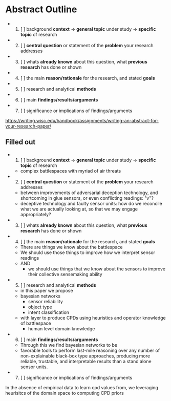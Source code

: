 # Abstract Outline

- 1. [ ] background **context** -> **general topic** under study -> **specific topic** of research
- 2. [ ] **central question** or statement of the **problem** your research addresses
- 3. [ ] whats **already known** about this question, what **previous research** has done or shown
- 4. [ ] the main **reason/rationale** for the research, and stated **goals**
- 5. [ ] research and analytical **methods**
- 6. [ ] main **findings/results/arguments**
- 7. [ ] significance or implications of findings/arguments

https://writing.wisc.edu/handbook/assignments/writing-an-abstract-for-your-research-paper/

## Filled out

- 1. [ ] background **context** -> **general topic** under study -> **specific topic** of research
  - complex battlespaces with myriad of air threats
- 2. [ ] **central question** or statement of the **problem** your research addresses
  - between improvements of adversarial deception technology, and shortcoming in glue sensors, or even conflicting readings: "v"?
  - deceptive technology and faulty sensor units: how do we reconcile what we are actually looking at, so that we may engage appropriately?
- 3. [ ] whats **already known** about this question, what **previous research** has done or shown
- 4. [ ] the main **reason/rationale** for the research, and stated **goals**
  - There are things we know about the battlespace
  - We should use those things to improve how we interpret sensor readings
  - AND
    - we should use things that we know about the sensors to improve their collective sensemaking ability
- 5. [ ] research and analytical **methods**
  - in this paper we propose
  - bayesian networks
    - sensor reliability
    - object type
    - intent classification
  - with layer to produce CPDs using heuristics and operator knowledge of battlespace
    - human level domain knowledge
- 6. [ ] main **findings/results/arguments**
  - Through this we find bayesian networks to be
  - favorable tools to perform last-mile reasoning over any number of non-explainable black-box type approaches,
    producing more reliable, trustable, and interpretable results than a stand alone sensor units.
- 7. [ ] significance or implications of findings/arguments

In the absence of empirical data to learn cpd values from, we leveraging heurisitcs of the domain space to computing CPD priors
